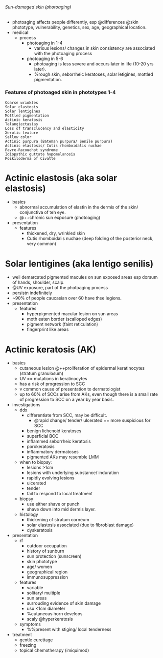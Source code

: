 ###### Sun-damaged skin (photoaging)
- photoaging affects people differently, esp @differences @skin phototype, vulnerability, genetics, sex, age, geographical location.
- medical
    + process
        * photoaging in 1-4
            - various lesions/ changes in skin consistency are associated with the photoaging process
        * photoaging in 5-6 
            - photoaging is less severe and occurs later in life (10-20 yrs later). 
            - %rough skin, seborrheic keratoses, solar letigines, mottled pigmentation.

### Features of photoaged skin in phototypes 1-4
    Coarse wrinkles
    Solar elastosis
    Solar lentigines
    Mottled pigmentation
    Actinic keratosis
    Telangiectasias
    Loss of transclucency and elasticity
    Xerotic texture
    Sallow color
    Actinic purpura (Bateman purpura/ Senile purpura)
    Actinic elastosis/ Cutis rhomboidalis nuchae
    Favre-Racouchot syndrome
    Idiopathic guttate hypomelanosis
    Poikiloderma of Civatte

# Actinic elastosis (aka solar elastosis)
- basics
    + abnormal accumulation of elastin in the dermis of the skin/ conjunctiva of teh eye.
    + @++chronic sun exposure (photoaging)
- presentation
    + features
        * thickened, dry, wrinkled skin
        * Cutis rhomboidalis nuchae (deep folding of the posterior neck, very common)

# Solar lentigines (aka lentigo senilis)
- well demarcated pigmented macules on sun exposed areas esp dorsum of hands, shoulder, scalp. 
- @UV exposure, part of the photoaging process
- persistn indefinitely
- ~90% of people caucasian over 60 have thse legions.
- presentation
    + features
        * hyperpigmented macular lesion on sun areas
        * moth eaten border (scalloped edges)
        * pigment network (faint reticulation)
        * fingerprint like areas

# Actinic keratosis (AK)
- basics
    + cutaneous lesion @++proliferation of epidermal keratinocytes (stratum granulosum)
    + UV == mutations in keratinocytes
    + has a risk of progression to SCC
    + v common cause of presentation to dermatologist
    + up to 60% of SCCs arise from AKs, even though there is a small rate of progression to SCC on a year by year basis. 
- investigations
    + ddx
        * differentiate from SCC, may be difficult. 
            - @rapid change/ tender/ ulcerated == more suspicious for SCC
        * benign lichenoid keratoses
        * superficial BCC
        * inflammed seborrheic keratosis
        * porokeratosis
        * inflammatory dermatoses
        * pigmented AKs may resemble LMM
    + when to biopsy:
        * lesions >1cm
        * lesions with underlying substance/ induration
        * rapidly evolving lesions
        * ulcerated
        * tender
        * fail to respond to local treatment
    + biopsy
        * use either shave or punch
        * shave down into mid dermis layer.
    + histology
        * thickening of stratum corneum
        * solar elastosis associated (due to fibroblast damage)
        * dyskeratosis 
- presentation  
    + rf   
        * outdoor occupation 
        * history of sunburn
        * sun protection (sunscreen)
        * skin phototype
        * age/ women
        * geographical region
        * immunosuppression
    + features
        * variable
        * solitary/ multiple
        * sun areas
        * surrouding evidence of skin damage
        * usu <1cm diameter
        * %cutaneous horn develops
        * scaly @hyperkeratosis
    + symptoms
        * %%present with stiging/ local tenderness
- treatment
    + gentle curettage
    + freezing
    + topical chemotherapy (imiquimod)

# 